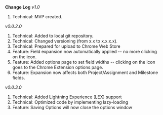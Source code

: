 **Change Log**
*v1.0*
1. Technical: MVP created.

*v0.0.2.0*
1. Technical: Added to local git repository.
2. Technical: Changed versioning (from x.x to x.x.x.x).
3. Technical: Prepared for upload to Chrome Web Store
4. Feature: Field expansion now automatically applied -- no more clicking on the icon.
5. Feature: Added options page to set field widths -- clicking on the icon goes to the Chrome Extension options page.
6. Feature: Expansion now affects both Project/Assignment and Milestone fields. 

*v0.0.3.0*
1. Technical: Added Lightning Experience (LEX) support
2. Technical: Optimized code by implementing lazy-loading
3. Feature: Saving Options will now close the options window